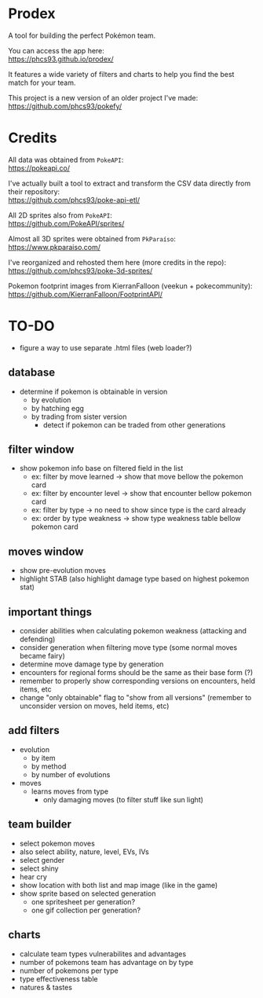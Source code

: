 # Prodex

A tool for building the perfect Pokémon team.

You can access the app here:  
https://phcs93.github.io/prodex/

It features a wide variety of filters and charts to help you find the best match for your team.

This project is a new version of an older project I've made:  
https://github.com/phcs93/pokefy/

# Credits

All data was obtained from `PokeAPI`:  
https://pokeapi.co/

I've actually built a tool to extract and transform the CSV data directly from their repository:  
https://github.com/phcs93/poke-api-etl/

All 2D sprites also from `PokeAPI`:  
https://github.com/PokeAPI/sprites/

Almost all 3D sprites were obtained from `PkParaíso`:  
https://www.pkparaiso.com/

I've reorganized and rehosted them here (more credits in the repo):  
https://github.com/phcs93/poke-3d-sprites/

Pokemon footprint images from KierranFalloon (veekun + pokecommunity):  
https://github.com/KierranFalloon/FootprintAPI/

# TO-DO

- figure a way to use separate .html files (web loader?)

## database

  - determine if pokemon is obtainable in version 
    - by evolution
    - by hatching egg
    - by trading from sister version
      - detect if pokemon can be traded from other generations

## filter window

  - show pokemon info base on filtered field in the list
    - ex: filter by move learned -> show that move bellow the pokemon card
    - ex: filter by encounter level -> show that encounter bellow pokemon card
    - ex: filter by type -> no need to show since type is the card already
    - ex: order by type weakness -> show type weakness table bellow pokemon card

## moves window

  - show pre-evolution moves
  - highlight STAB (also highlight damage type based on highest pokemon stat)

## important things

  - consider abilities when calculating pokemon weakness (attacking and defending)
  - consider generation when filtering move type (some normal moves became fairy)
  - determine move damage type by generation
  - encounters for regional forms should be the same as their base form (?)
  - remember to properly show corresponding versions on encounters, held items, etc
  - change "only obtainable" flag to "show from all versions" (remember to unconsider version on moves, held items, etc)

## add filters

  - evolution
    - by item
    - by method
    - by number of evolutions
  - moves
    - learns moves from type
      - only damaging moves (to filter stuff like sun light)

## team builder 

  - select pokemon moves
  - also select ability, nature, level, EVs, IVs
  - select gender
  - select shiny
  - hear cry
  - show location with both list and map image (like in the game)
  - show sprite based on selected generation
    - one spritesheet per generation?
    - one gif collection per generation?

## charts

  - calculate team types vulnerabilites and advantages
  - number of pokemons team has advantage on by type
  - number of pokemons per type
  - type effectiveness table
  - natures & tastes